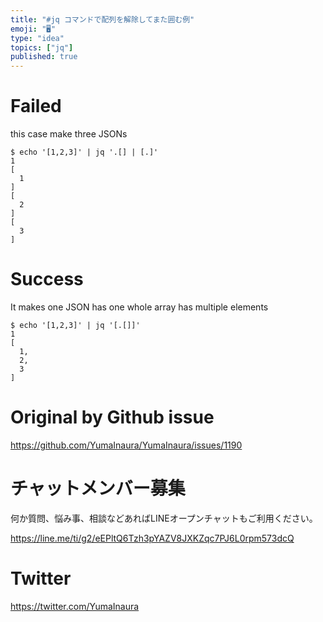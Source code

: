 ```yaml
---
title: "#jq コマンドで配列を解除してまた囲む例"
emoji: "🖥"
type: "idea"
topics: ["jq"]
published: true
---
```


# Failed

this case make three JSONs 

```
$ echo '[1,2,3]' | jq '.[] | [.]'                                                                                                            1
[
  1
]
[
  2
]
[
  3
]
```

# Success

It makes one JSON has one whole array has multiple elements

```
$ echo '[1,2,3]' | jq '[.[]]'                                                                                                                1
[
  1,
  2,
  3
]
```

# Original by Github issue

https://github.com/YumaInaura/YumaInaura/issues/1190








<!-- Update From Qiita API -->

# チャットメンバー募集


何か質問、悩み事、相談などあればLINEオープンチャットもご利用ください。

https://line.me/ti/g2/eEPltQ6Tzh3pYAZV8JXKZqc7PJ6L0rpm573dcQ





# Twitter


https://twitter.com/YumaInaura


<!-- Update From Qiita API -->


